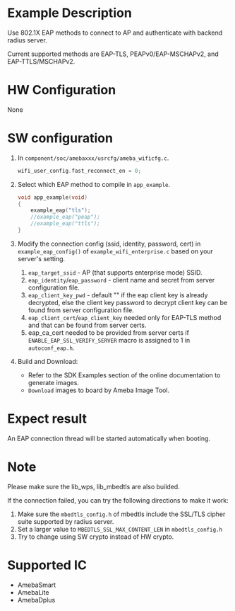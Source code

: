 # Example Description

Use 802.1X EAP methods to connect to AP and authenticate with backend radius server.

Current supported methods are EAP-TLS, PEAPv0/EAP-MSCHAPv2, and EAP-TTLS/MSCHAPv2.

# HW Configuration

None

# SW configuration

1. In `component/soc/amebaxxx/usrcfg/ameba_wificfg.c`.
	```C
	wifi_user_config.fast_reconnect_en = 0;
	```

2. Select which EAP method to compile in `app_example`.
	```C
	void app_example(void)
	{
		example_eap("tls");
		//example_eap("peap");
		//example_eap("ttls");
	}
	```

3. Modify the connection config (ssid, identity, password, cert) in `example_eap_config()` of `example_wifi_enterprise.c` based on your server's setting.
	1. `eap_target_ssid` - AP (that supports enterprise mode) SSID.
	2. `eap_identity`/`eap_password` - client name and secret from server configuration file.
	3. `eap_client_key_pwd` - default "" if the eap client key is already decrypted, else the client key password to decrypt client key can be found from server configuration file.
	4. `eap_client_cert`/`eap_client_key` needed only for EAP-TLS method and that can be found from server certs.
	5. eap_ca_cert needed to be provided from server certs if `ENABLE_EAP_SSL_VERIFY_SERVER` macro is assigned to 1 in `autoconf_eap.h`.

4. Build and Download:
   * Refer to the SDK Examples section of the online documentation to generate images.
   * `Download` images to board by Ameba Image Tool.

# Expect result

An EAP connection thread will be started automatically when booting.

# Note

Please make sure the lib_wps, lib_mbedtls are also builded.

If the connection failed, you can try the following directions to make it work:
1. Make sure the `mbedtls_config.h` of mbedtls include the SSL/TLS cipher suite supported by radius server.
2. Set a larger value to `MBEDTLS_SSL_MAX_CONTENT_LEN` in `mbedtls_config.h`
3. Try to change using SW crypto instead of HW crypto.

# Supported IC

- AmebaSmart
- AmebaLite
- AmebaDplus
